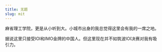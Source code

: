 ```yaml
---
title: 无题
slug: mit
---
```


麻省理工学院，更是从小听到大。小城市出身的我总觉得这里会有我的一席之地。

据说这里只接受IOI和IMO金牌的中国人。但这里现在并不如筑波IOI决赛对我有吸引力。





